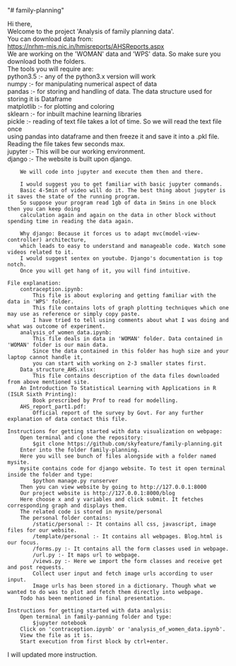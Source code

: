 "# family-planning"   

Hi there,   
	Welcome to the project 'Analysis of family planning data'.   
	You can download data from:   
		https://nrhm-mis.nic.in/hmisreports/AHSReports.aspx   
		We are working on the 'WOMAN' data and 'WPS' data. So make sure you download both the folders.   
	The tools you will require are:   
		python3.5 :- any of the python3.x version will work   
		numpy :- for manipulating numerical aspect of data   
		pandas :- for storing and handling of data. The data structure used for storing it is Dataframe   
		matplotlib :- for plotting and coloring   
		sklearn :- for inbuilt machine learning libraries   
		pickle :- reading of text file takes a lot of time. So we will read the text file once    
		using pandas into dataframe and then freeze it and save it into a .pkl file.    
		Reading the file takes few seconds max.    
		jupyter :- This will be our working environment.    
		django :- The website is built upon django.    
  
		We will code into jupyter and execute them then and there.   
	  
		I would suggest you to get familiar with basic jupyter commands.   
		Basic 4-5min of video will do it. The best thing about jupyter is it saves the state of the running program.  
		So suppose your program read 1gb of data in 5mins in one block then you can keep doing   
		calculation again and again on the data in other block without spending time in reading the data again.     
	  
		Why django: Because it forces us to adapt mvc(model-view-controller) architecture,   
		which leads to easy to understand and manageable code. Watch some videos related to it.   
		I would suggest sentex on youtube. Django's documentation is top notch.   
		Once you will get hang of it, you will find intuitive.     

	File explanation:  
		contraception.ipynb:  
			This file is about exploring and getting familiar with the data in 'WPS' folder.   
			This file contains lots of graph plotting techniques which one may use as reference or simply copy paste.   
			I have tried to tell using comments about what I was doing and what was outcome of experiment.    
		analysis_of_women_data.ipynb:     
			This file deals in data in 'WOMAN' folder. Data contained in 'WOMAN' folder is our main data.     
			Since the data contained in this folder has hugh size and your laptop cannot handle it,      
			you can start with working on 2-3 smaller states first.    
		Data_structure_AHS.xlsx:   
			This file contains description of the data files downloaded from above mentioned site.   
		An Introduction To Statistical Learning with Applications in R (ISLR Sixth Printing):   
			Book prescribed by Prof to read for modelling.   
		AHS_report_part1.pdf:   
			Official report of the survey by Govt. For any further explanation of data contact this file.    

	Instructions for getting started with data visualization on webpage:   
		Open terminal and clone the repository:   
			$git clone https://github.com/skyfeature/family-planning.git   
		Enter into the folder family-planning.   
		Here you will see bunch of files alongside with a folder named mysite.   
		mysite contains code for django website. To test it open terminal inside the folder and type:   
			$python manage.py runserver   
		Then you can view website by going to http://127.0.0.1:8000   
		Our project website is http://127.0.0.1:8000/blog   
		Here choose x and y variables and click submit. It fetches corresponding graph and displays them.   
		The related code is stored in mysite/personal   
		The personal folder contains:   
			/static/personal :- It contains all css, javascript, image files for our website.   
			/template/personal :- It contains all webpages. Blog.html is our focus.   
			/forms.py :- It contains all the form classes used in webpage.   
			/url.py :- It maps url to webpage.   
			/views.py :- Here we import the form classes and receive get and post requests.    
			Collect user input and fetch image urls according to user input.   
			Image urls has been stored in a dictionary. Though what we wanted to do was to plot and fetch them directly into webpage.   
		Todo has been mentioned in final presentation.   
 
	Instructions for getting started with data analysis:   
		Open terminal in family-panning folder and type:   
			$jupyter notebook   
		Click on 'contraception.ipynb' or 'analysis_of_women_data.ipynb'.   
		View the file as it is.   
		Start execution from first block by ctrl+enter.   
  
I will updated more instruction.  